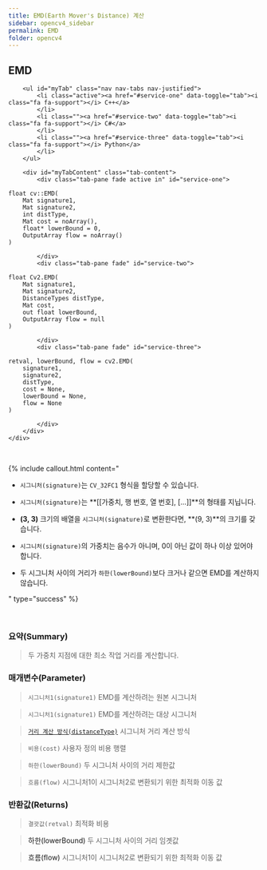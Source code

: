 ```yaml
---
title: EMD(Earth Mover's Distance) 계산
sidebar: opencv4_sidebar
permalink: EMD
folder: opencv4
---
```


<div class="row">
    <div class="col-lg-12">
        <h2 class="page-header">EMD</h2>
    </div>
    <div class="col-lg-12">

        <ul id="myTab" class="nav nav-tabs nav-justified">
            <li class="active"><a href="#service-one" data-toggle="tab"><i class="fa fa-support"></i> C++</a>
            </li>
            <li class=""><a href="#service-two" data-toggle="tab"><i class="fa fa-support"></i> C#</a>
            </li>
            <li class=""><a href="#service-three" data-toggle="tab"><i class="fa fa-support"></i> Python</a>
            </li>
        </ul>

        <div id="myTabContent" class="tab-content">
            <div class="tab-pane fade active in" id="service-one">
<pre class="prettyprint"><code class="language-cpp">float cv::EMD(
    Mat signature1,
    Mat signature2,
    int distType,
    Mat cost = noArray(),
    float* lowerBound = 0,
    OutputArray flow = noArray() 
)</code></pre>
            </div>
            <div class="tab-pane fade" id="service-two">
<pre class="prettyprint"><code class="language-cs">float Cv2.EMD(
    Mat signature1,
    Mat signature2,
    DistanceTypes distType,
    Mat cost,
    out float lowerBound,
    OutputArray flow = null
)</code></pre>
            </div>
            <div class="tab-pane fade" id="service-three">
<pre class="prettyprint"><code class="language-py">retval, lowerBound, flow = cv2.EMD(
    signature1,
    signature2,
    distType,
    cost = None,
    lowerBound = None,
    flow = None
)</code></pre>
            </div>
        </div>
    </div>
</div>

<br>

{% include callout.html content="

- `시그니처(signature)`는 `CV_32FC1` 형식을 할당할 수 있습니다.
  
- `시그니처(signature)`는 **[[가중치, 행 번호, 열 번호], [...]]**의 형태를 지닙니다.
        
- **(3, 3)** 크기의 배열을 `시그니처(signature)`로 변환한다면, **(9, 3)**의 크기를 갖습니다.
  
- `시그니처(signature)`의 가중치는 음수가 아니며, 0이 아닌 값이 하나 이상 있어야 합니다.
          
- 두 시그니처 사이의 거리가 `하한(lowerBound)`보다 크거나 같으면 EMD를 계산하지 않습니다.

" type="success" %}

<br>

### 요약(Summary)

> 두 가중치 지점에 대한 최소 작업 거리를 계산합니다.

### 매개변수(Parameter)

> `시그니처1(signature1)` EMD를 계산하려는 원본 시그니처

> `시그니처1(signature1)` EMD를 계산하려는 대상 시그니처

> [`거리 계산 방식(distanceType)`](DistanceTypes) 시그니처 거리 계산 방식

> `비용(cost)` 사용자 정의 비용 행렬

> `하한(lowerBound)` 두 시그니처 사이의 거리 제한값

> `흐름(flow)` 시그니처1이 시그니처2로 변환되기 위한 최적화 이동 값

### 반환값(Returns)

> `결괏값(retval)` 최적화 비용

> <a data-toggle="tooltip" data-original-title="{{site.data.glossary.only_Python}}">하한(lowerBound)</a> 두 시그니처 사이의 거리 임곗값

> <a data-toggle="tooltip" data-original-title="{{site.data.glossary.only_Python}}">흐름(flow)</a> 시그니처1이 시그니처2로 변환되기 위한 최적화 이동 값
